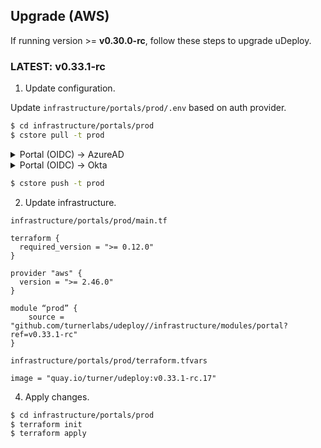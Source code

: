## Upgrade (AWS) ##

If running version >= **v0.30.0-rc**, follow these steps to upgrade uDeploy.

### LATEST: v0.33.1-rc

1. Update configuration.

Update `infrastructure/portals/prod/.env` based on auth provider.

```bash
$ cd infrastructure/portals/prod
$ cstore pull -t prod
```

<details>
  <summary>Portal (OIDC) -> AzureAD</summary> 

```
OAUTH_SCOPES=openid,offline_access,email
```

</details>

<details>
  <summary>Portal (OIDC) -> Okta</summary> 

```
OAUTH_SCOPES=openid,email
```

</details>

```bash
$ cstore push -t prod
```

2. Update infrastructure.

`infrastructure/portals/prod/main.tf`

```
terraform {
  required_version = ">= 0.12.0"
}

provider "aws" {
  version = ">= 2.46.0"
}

module “prod” {
    source = "github.com/turnerlabs/udeploy//infrastructure/modules/portal?ref=v0.33.1-rc"
}
```

`infrastructure/portals/prod/terraform.tfvars`

```
image = "quay.io/turner/udeploy:v0.33.1-rc.17"
```

4. Apply changes.

```bash
$ cd infrastructure/portals/prod
$ terraform init
$ terraform apply
```